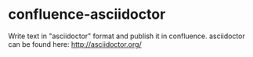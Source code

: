 # confluence-asciidoctor
Write text in "asciidoctor" format and publish it in confluence.
asciidoctor can be found here: http://asciidoctor.org/
